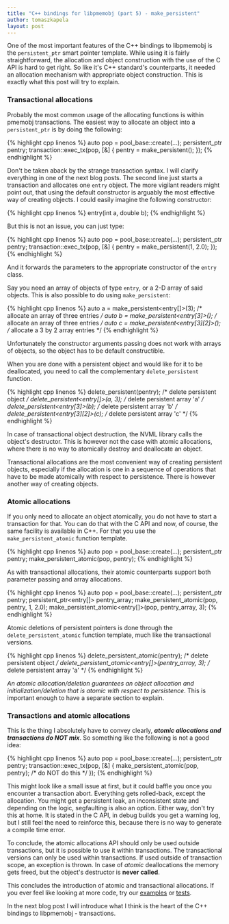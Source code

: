 ```yaml
---
title: "C++ bindings for libpmemobj (part 5) - make_persistent"
author: tomaszkapela
layout: post
---
```


One of the most important features of the C++ bindings to libpmemobj is the
`persistent_ptr` smart pointer template. While using it is fairly
straightforward, the allocation and object construction with the use of the C
API is hard to get right. So like it's C++ standard's counterparts, it needed an
allocation mechanism with appropriate object construction. This is exactly what
this post will try to explain.

### Transactional allocations

Probably the most common usage of the allocating functions is within pmemobj
transactions. The easiest way to allocate an object into a `persistent_ptr` is
by doing the following:

{% highlight cpp linenos %}
auto pop = pool_base::create(...);
persistent_ptr<entry> pentry;
transaction::exec_tx(pop, [&] { pentry = make_persistent<entry>(); });
{% endhighlight %}

Don't be taken aback by the strange transaction syntax. I will clarify
everything in one of the next blog posts. The second line just starts
a transaction and allocates one `entry` object. The more vigilant readers might
point out, that using the default constructor is arguably the most effective
way of creating objects. I could easily imagine the following constructor:

{% highlight cpp linenos %}
entry(int a, double b);
{% endhighlight %}

But this is not an issue, you can just type:

{% highlight cpp linenos %}
auto pop = pool_base::create(...);
persistent_ptr<entry> pentry;
transaction::exec_tx(pop, [&] { pentry = make_persistent<entry>(1, 2.0); });
{% endhighlight %}

And it forwards the parameters to the appropriate constructor of the `entry`
class.

Say you need an array of objects of type `entry`, or a 2-D array of said
objects. This is also possible to do using `make_persistent`:

{% highlight cpp linenos %}
auto a = make_persistent<entry[]>(3); /* allocate an array of three entries */
auto b = make_persistent<entry[3]>(); /* allocate an array of three entries */
auto c = make_persistent<entry[3][2]>(); /* allocate a 3 by 2 array entries */
{% endhighlight %}

Unfortunately the constructor arguments passing does not work with arrays of
objects, so the object has to be default constructible.

When you are done with a persistent object and would like for it to be
deallocated, you need to call the complementary `delete_persistent` function.

{% highlight cpp linenos %}
delete_persistent<entry>(pentry); /* delete persistent object */
delete_persistent<entry[]>(a, 3); /* delete persistent array 'a' */
delete_persistent<entry[3]>(b); /* delete persistent array 'b' */
delete_persistent<entry[3][2]>(c); /* delete persistent array 'c' */
{% endhighlight %}

In case of transactional object destruction, the NVML library calls the object's
destructor. This is however not the case with atomic allocations, where there
is no way to atomically destroy and deallocate an object.

Transactional allocations are the most convenient way of creating persistent
objects, especially if the allocation is one in a sequence of operations that
have to be made atomically with respect to persistence. There is however another
way of creating objects.

### Atomic allocations

If you only need to allocate an object atomically, you do not have to start a
transaction for that. You can do that with the C API and now, of course, the
same facility is available in C++. For that you use the `make_persistent_atomic`
function template.

{% highlight cpp linenos %}
auto pop = pool_base::create(...);
persistent_ptr<entry> pentry;
make_persistent_atomic<entry>(pop, pentry);
{% endhighlight %}

As with transactional allocations, their atomic counterparts support both
parameter passing and array allocations.

{% highlight cpp linenos %}
auto pop = pool_base::create(...);
persistent_ptr<entry> pentry;
persistent_ptr<entry[]> pentry_array;
make_persistent_atomic<entry>(pop, pentry, 1, 2.0);
make_persistent_atomic<entry[]>(pop, pentry_array, 3);
{% endhighlight %}

Atomic deletions of persistent pointers is done through the
`delete_persistent_atomic` function template, much like the transactional
versions.

{% highlight cpp linenos %}
delete_persistent_atomic<entry>(pentry); /* delete persistent object */
delete_persistent_atomic<entry[]>(pentry_array, 3); /* delete persistent array 'a' */
{% endhighlight %}

_An atomic allocation/deletion guarantees an object allocation and
initialization/deletion that is atomic with respect to persistence_. This is
important enough to have a separate section to explain.

### Transactions and atomic allocations

This is the thing I absolutely have to convey clearly, **_atomic allocations and
transactions do NOT mix_**. So something like the following is not a good idea:

{% highlight cpp linenos %}
auto pop = pool_base::create(...);
persistent_ptr<entry> pentry;
transaction::exec_tx(pop, [&] {
   make_persistent_atomic<entry>(pop, pentry); /* do NOT do this */
});
{% endhighlight %}

This might look like a small issue at first, but it could baffle you once you
encounter a transaction abort. Everything gets rolled-back, except the
allocation. You might get a persistent leak, an inconsistent state and depending
on the logic, segfaulting is also an option. Either way, don't try this at home.
It is stated in the C API, in debug builds you get a warning log, but I still
feel the need to reinforce this, because there is no way to generate
a compile time error.

To conclude, the atomic allocations API should only be used outside
transactions, but it is possible to use it within transactions. The
transactional versions can only be used within transactions. If used outside of
transaction scope, an exception is thrown. In case of _atomic_ deallocations the
memory gets freed, but the object's destructor is **never called**.

This concludes the introduction of atomic and transactional allocations. If you
ever feel like looking at more code, try our [examples][f8602ec1] or
[tests][8e3dfe2a].

In the next blog post I will introduce what I think is the heart of the C++
bindings to libpmemobj - transactions.

[f8602ec1]: https://github.com/pmem/nvml/tree/master/src/examples/libpmemobj "Libpmemobj examples"
[8e3dfe2a]: https://github.com/pmem/nvml/tree/master/src/test "NVML tests"

